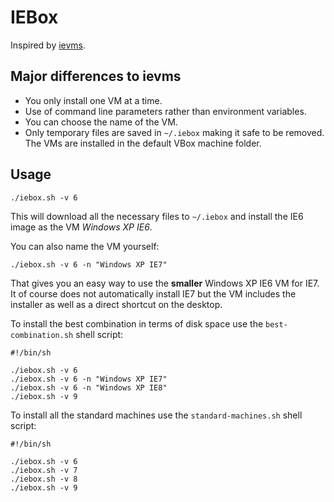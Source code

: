 # IEBox

Inspired by [ievms](https://github.com/xdissent/ievms).

## Major differences to ievms

*   You only install one VM at a time.
*   Use of command line parameters rather than environment variables.
*   You can choose the name of the VM.
*   Only temporary files are saved in `~/.iebox` making it safe to be removed.
    The VMs are installed in the default VBox machine folder.

## Usage

    ./iebox.sh -v 6

This will download all the necessary files to `~/.iebox` and install
the IE6 image as the VM *Windows XP IE6*.

You can also name the VM yourself:

    ./iebox.sh -v 6 -n "Windows XP IE7"

That gives you an easy way to use the **smaller** Windows XP IE6 VM for IE7.
It of course does not automatically install IE7 but the VM includes the
installer as well as a direct shortcut on the desktop.

To install the best combination in terms of disk space use the
`best-combination.sh` shell script:

    #!/bin/sh
    
    ./iebox.sh -v 6
    ./iebox.sh -v 6 -n "Windows XP IE7"
    ./iebox.sh -v 6 -n "Windows XP IE8"
    ./iebox.sh -v 9

To install all the standard machines use the `standard-machines.sh` shell script:

    #!/bin/sh
    
    ./iebox.sh -v 6
    ./iebox.sh -v 7
    ./iebox.sh -v 8
    ./iebox.sh -v 9
